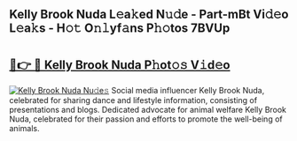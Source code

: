 ## Kelly Brook Nuda L𝚎a𝚔ed N𝚞𝚍e - Part-mBt Vi𝚍𝚎o L𝚎a𝚔s - H𝚘𝚝 O𝚗𝚕yf𝚊ns P𝚑𝚘tos 7BVUp

# <h2><a href="http://kf07on.oniu.top/?m=Kelly+Brook+Nuda">🔗👉 🔴 Kelly Brook Nuda P𝚑ot𝚘𝚜 V𝚒d𝚎o</a></h2>

[![Kelly Brook Nuda Nu𝚍e𝚜](https://i.imgur.com/0qMVB7G.gif)](http://kf07on.oniu.top/?m=Kelly+Brook+Nuda)
Social media influencer Kelly Brook Nuda, celebrated for sharing dance and lifestyle information, consisting of presentations and blogs. Dedicated advocate for animal welfare Kelly Brook Nuda, celebrated for their passion and efforts to promote the well-being of animals.  
